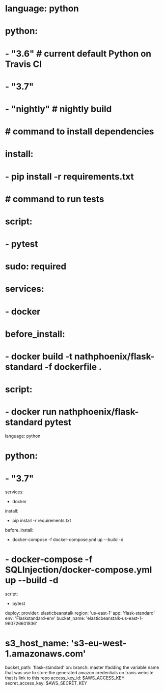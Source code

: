 # language: python
# python:
#   - "3.6"      # current default Python on Travis CI
#   - "3.7"
#   - "nightly"  # nightly build
# # command to install dependencies
# install:
#   - pip install -r requirements.txt
# # command to run tests
# script:
#   - pytest


# sudo: required
# services:
#   - docker

# before_install:
#   - docker build -t nathphoenix/flask-standard -f dockerfile .

# script:
#   - docker run nathphoenix/flask-standard pytest

language: python

# python:
# - "3.7"

services:
- docker

install:
- pip install -r requirements.txt

before_install:
- docker-compose -f docker-compose.yml up --build -d
# - docker-compose -f SQLInjection/docker-compose.yml up --build -d

script:
- pytest

deploy:
  provider: elasticbeanstalk
  region: 'us-east-1'
  app: 'flask-standard'
  env: 'Flaskstandard-env'
  bucket_name: 'elasticbeanstalk-us-east-1-960726601836'
  # s3_host_name: 's3-eu-west-1.amazonaws.com'
  bucket_path: 'flask-standard'
  on:
    branch: master
  #adding the variable name that was use to store the generated amazon credentials on travis website that is link to this repo
  access_key_id: $AWS_ACCESS_KEY
  secret_access_key: $AWS_SECRET_KEY

